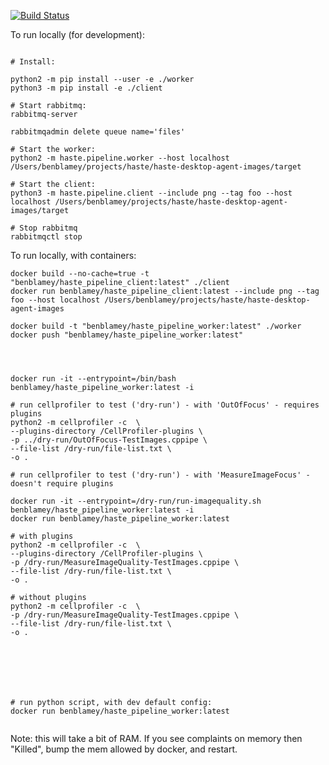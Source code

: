 [![Build Status](https://travis-ci.org/HASTE-project/cellprofiler-pipeline.svg?branch=master)](https://travis-ci.org/HASTE-project/cellprofiler-pipeline)



To run locally (for development):

```

# Install:

python2 -m pip install --user -e ./worker
python3 -m pip install -e ./client

# Start rabbitmq:
rabbitmq-server

rabbitmqadmin delete queue name='files'

# Start the worker:
python2 -m haste.pipeline.worker --host localhost /Users/benblamey/projects/haste/haste-desktop-agent-images/target

# Start the client:
python3 -m haste.pipeline.client --include png --tag foo --host localhost /Users/benblamey/projects/haste/haste-desktop-agent-images/target

# Stop rabbitmq
rabbitmqctl stop

```


To run locally, with containers:

```
docker build --no-cache=true -t "benblamey/haste_pipeline_client:latest" ./client
docker run benblamey/haste_pipeline_client:latest --include png --tag foo --host localhost /Users/benblamey/projects/haste/haste-desktop-agent-images

docker build -t "benblamey/haste_pipeline_worker:latest" ./worker
docker push "benblamey/haste_pipeline_worker:latest"




docker run -it --entrypoint=/bin/bash benblamey/haste_pipeline_worker:latest -i
 
# run cellprofiler to test ('dry-run') - with 'OutOfFocus' - requires plugins
python2 -m cellprofiler -c  \
--plugins-directory /CellProfiler-plugins \
-p ../dry-run/OutOfFocus-TestImages.cppipe \
--file-list /dry-run/file-list.txt \
-o .

# run cellprofiler to test ('dry-run') - with 'MeasureImageFocus' - doesn't require plugins

docker run -it --entrypoint=/dry-run/run-imagequality.sh benblamey/haste_pipeline_worker:latest -i
docker run benblamey/haste_pipeline_worker:latest

# with plugins
python2 -m cellprofiler -c  \
--plugins-directory /CellProfiler-plugins \
-p /dry-run/MeasureImageQuality-TestImages.cppipe \
--file-list /dry-run/file-list.txt \
-o .

# without plugins
python2 -m cellprofiler -c  \
-p /dry-run/MeasureImageQuality-TestImages.cppipe \
--file-list /dry-run/file-list.txt \
-o .







# run python script, with dev default config:
docker run benblamey/haste_pipeline_worker:latest


```
Note: this will take a bit of RAM.
If you see complaints on memory then "Killed", bump the mem allowed by docker, and restart.

